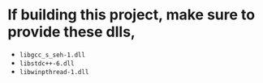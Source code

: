 # If building this project, make sure to provide these dlls,
- `libgcc_s_seh-1.dll`
- `libstdc++-6.dll`
- `libwinpthread-1.dll`